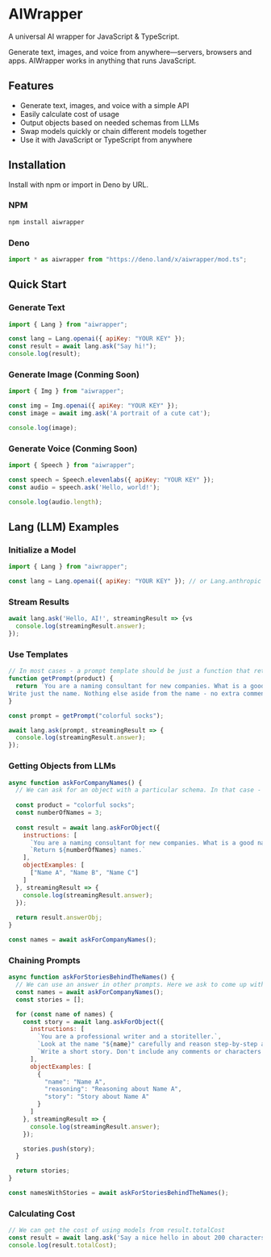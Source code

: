 # AIWrapper
A universal AI wrapper for JavaScript & TypeScript.

Generate text, images, and voice from anywhere—servers, browsers and apps. AIWrapper works in anything that runs JavaScript.

## Features
- Generate text, images, and voice with a simple API
- Easily calculate cost of usage
- Output objects based on needed schemas from LLMs
- Swap models quickly or chain different models together
- Use it with JavaScript or TypeScript from anywhere

## Installation
Install with npm or import in Deno by URL.

### NPM
```bash
npm install aiwrapper
```

### Deno
```typescript
import * as aiwrapper from "https://deno.land/x/aiwrapper/mod.ts";
```

## Quick Start

### Generate Text
```javascript
import { Lang } from "aiwrapper";

const lang = Lang.openai({ apiKey: "YOUR KEY" });
const result = await lang.ask("Say hi!");
console.log(result);
```

### Generate Image (Conming Soon)
```javascript
import { Img } from "aiwrapper";

const img = Img.openai({ apiKey: "YOUR KEY" });
const image = await img.ask('A portrait of a cute cat');

console.log(image);
```

### Generate Voice (Conming Soon)
```javascript
import { Speech } from "aiwrapper";

const speech = Speech.elevenlabs({ apiKey: "YOUR KEY" });
const audio = speech.ask('Hello, world!');

console.log(audio.length);
```

## Lang (LLM) Examples

### Initialize a Model
```javascript
import { Lang } from "aiwrapper";

const lang = Lang.openai({ apiKey: "YOUR KEY" }); // or Lang.anthropic
```

### Stream Results
```javascript
await lang.ask('Hello, AI!', streamingResult => {vs
  console.log(streamingResult.answer);
});
```

### Use Templates
```javascript
// In most cases - a prompt template should be just a function that returns a string
function getPrompt(product) {
  return `You are a naming consultant for new companies. What is a good name for a company that makes ${product}?     
Write just the name. Nothing else aside from the name - no extra comments or characters that are not part of the name.`;
}

const prompt = getPrompt("colorful socks");

await lang.ask(prompt, streamingResult => { 
  console.log(streamingResult.answer);
});
```

### Getting Objects from LLMs
```javascript
async function askForCompanyNames() {
  // We can ask for an object with a particular schema. In that case - an array with company names as strings.
  
  const product = "colorful socks";
  const numberOfNames = 3;
  
  const result = await lang.askForObject({
    instructions: [
      `You are a naming consultant for new companies. What is a good name for a company that makes ${product}?`,
      `Return ${numberOfNames} names.`
    ],
    objectExamples: [
      ["Name A", "Name B", "Name C"]
    ]
  }, streamingResult => { 
    console.log(streamingResult.answer);
  });
  
  return result.answerObj;
}

const names = await askForCompanyNames();
```

### Chaining Prompts
```javascript
async function askForStoriesBehindTheNames() {
  // We can use an answer in other prompts. Here we ask to come up with stores for all of the names we've got.
  const names = await askForCompanyNames();
  const stories = [];

  for (const name of names) {
    const story = await lang.askForObject({
      instructions: [
        `You are a professional writer and a storiteller.`,
        `Look at the name "${name}" carefully and reason step-by-step about the meaning of the name and what is the potential story behing it.`,
        `Write a short story. Don't include any comments or characters that are not part of the story.`,
      ],
      objectExamples: [
        {
          "name": "Name A",
          "reasoning": "Reasoning about Name A",
          "story": "Story about Name A"
        }
      ]
    }, streamingResult => { 
      console.log(streamingResult.answer);
    });

    stories.push(story);
  }

  return stories;
}

const namesWithStories = await askForStoriesBehindTheNames();
```

### Calculating Cost
```javascript
// We can get the cost of using models from result.totalCost
const result = await lang.ask('Say a nice hello in about 200 characters');
console.log(result.totalCost);
```

